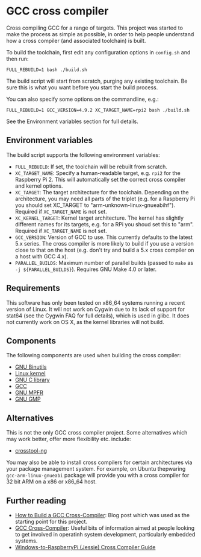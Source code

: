 # GCC cross compiler

Cross compiling GCC for a range of targets. This project was started to make the
process as simple as possible, in order to help people understand how a cross
compiler (and associated toolchain) is built.

To build the toolchain, first edit any configuration options in `config.sh` and
then run:

```
FULL_REBUILD=1 bash ./build.sh
```

The build script will start from scratch, purging any existing toolchain. Be
sure this is what you want before you start the build process.

You can also specify some options on the commandline, e.g.:

```
FULL_REBUILD=1 GCC_VERSION=4.9.2 XC_TARGET_NAME=rpi2 bash ./build.sh
```

See the Environment variables section for full details.

## Environment variables

The build script supports the following environment variables:

 * `FULL_REBUILD`: If set, the toolchain will be rebuilt from scratch.
 * `XC_TARGET_NAME`: Specify a human-readable target, e.g. `rpi2` for the
 Raspberry Pi 2. This will automatically set the correct cross compiler and
 kernel options.
 * `XC_TARGET`: The target architecture for the toolchain. Depending on the
 architecture, you may need all parts of the triplet (e.g. for a Raspberry Pi
 you should set XC_TARGET to "arm-unknown-linux-gnueabihf"). Required if
 `XC_TARGET_NAME` is not set.
 * `XC_KERNEL_TARGET`: Kernel target architecture. The kernel has slightly
 different names for its targets, e.g. for a RPi you shoud set this to "arm".
 Required if `XC_TARGET_NAME` is not set.
 * `GCC_VERSION`: Version of GCC to use. This currently defaults to the latest
 5.x series. The cross compiler is more likely to build if you use a version
 close to that on the host (e.g. don't try and build a 5.x cross compiler on a
 host with GCC 4.x).
 * `PARALLEL_BUILDS`: Maximum number of parallel builds (passed to `make` as
   `-j ${PARALLEL_BUILDS}`). Requires GNU Make 4.0 or later.

## Requirements

This software has only been tested on x86_64 systems running a recent version of
Linux. It will not work on Cygwin due to its lack of support for stat64 (see the
Cygwin FAQ for full details), which is used in glibc. It does not currently work
on OS X, as the kernel libraries will not build.

## Components

The following components are used when building the cross compiler:

 * [GNU Binutils](https://www.gnu.org/software/binutils/)
 * [Linux kernel](https://www.kernel.org/)
 * [GNU C library](https://www.gnu.org/software/libc/)
 * [GCC](https://gcc.gnu.org/)
 * [GNU MPFR](http://www.mpfr.org/)
 * [GNU GMP](https://gmplib.org/)

## Alternatives

This is not the only GCC cross compiler project. Some alternatives which may
work better, offer more flexibility etc. include:

 * [crosstool-ng](http://crosstool-ng.org/)

You may also be able to install cross compilers for certain architectures via
your package management system. For example, on Ubuntu thepwaring
`gcc-arm-linux-gnueabi` package will provide you with a cross compiler for 32
bit ARM on a x86 or x86_64 host.

## Further reading

 * [How to Build a GCC Cross-Compiler](http://preshing.com/20141119/how-to-build-a-gcc-cross-compiler/):
 Blog post which was used as the starting point for this project.
 * [GCC Cross-Compiler](http://wiki.osdev.org/GCC_Cross-Compiler): Useful bits
 of information aimed at people looking to get involved in operatinh system
 development, particularly embedded systems.
 * [Windows-to-RaspberryPi (Jessie) Cross Compiler Guide](http://www.gurucoding.com/en/rpi_cross_compiler_jessie/index.php)
